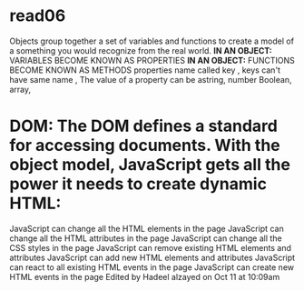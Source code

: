 # read06
Objects group together a set of variables and functions  to create a model of a something you would recognize from the real world.
**IN AN OBJECT:** VARIABLES BECOME KNOWN AS PROPERTIES
**IN AN OBJECT:** FUNCTIONS BECOME KNOWN AS METHODS 
properties name called key , keys can't have same name , The value of a property can be astring, number Boolean, array,
# DOM: The DOM defines a standard for accessing documents. With the object model, JavaScript gets all the power it needs to create dynamic HTML:

JavaScript can change all the HTML elements in the page
JavaScript can change all the HTML attributes in the page
JavaScript can change all the CSS styles in the page
JavaScript can remove existing HTML elements and attributes
JavaScript can add new HTML elements and attributes
JavaScript can react to all existing HTML events in the page
JavaScript can create new HTML events in the page
Edited by Hadeel alzayed on Oct 11 at 10:09am
